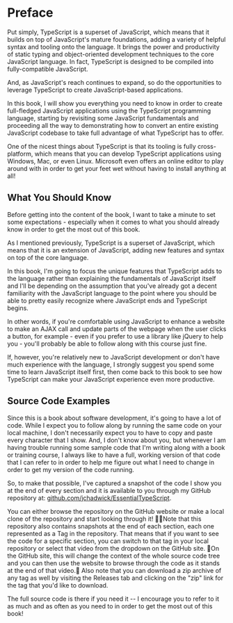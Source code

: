 # Preface

Put simply, TypeScript is a superset of JavaScript, which means that it builds on top of JavaScript's mature foundations, adding a variety of helpful syntax and tooling onto the language.  It brings the power and productivity of static typing and object-oriented development techniques to the core JavaScript language.  In fact, TypeScript is designed to be compiled into fully-compatible JavaScript.
 
And, as JavaScript's reach continues to expand, so do the opportunities to leverage TypeScript to create JavaScript-based applications.

In this book, I will show you everything you need to know in order to create full-fledged JavaScript applications using the TypeScript programming language, starting by revisiting some JavaScript fundamentals and proceeding all the way to demonstrating how to convert an entire existing JavaScript codebase to take full advantage of what TypeScript has to offer.

One of the nicest things about TypeScript is that its tooling is fully cross-platform, which means that you can develop TypeScript applications using Windows, Mac, or even Linux.  Microsoft even offers an online editor to play around with in order to get your feet wet without having to install anything at all!

## What You Should Know

Before getting into the content of the book, I want to take a minute to set some expectations - especially when it comes to what you should already know in order to get the most out of this book.

As I mentioned previously, TypeScript is a superset of JavaScript, which means that it is an extension of JavaScript, adding new features and syntax on top of the core language.  

In this book, I'm going to focus the unique features that TypeScript adds to the language rather than explaining the fundamentals of JavaScript itself and I'll be depending on the assumption that you've already got a decent familiarity with the JavaScript language to the point where you should be able to pretty easily recognize where JavaScript ends and TypeScript begins.

In other words, if you're comfortable using JavaScript to enhance a website to make an AJAX call and update parts of the webpage when the user clicks a button, for example - even if you prefer to use a library like jQuery to help you - you'll probably be able to follow along with this course just fine.

If, however, you're relatively new to JavaScript development or don't have much experience with the language, I strongly suggest you spend some time to learn JavaScript itself first, then come back to this book to see how TypeScript can make your JavaScript experience even more productive.


## Source Code Examples

Since this is a book about software development, it's going to have a lot of code.  While I expect you to follow along by running the same code on your local machine, I don't necessarily expect you to have to copy and paste every character that I show.  And, I don't know about you, but whenever I am having trouble running some sample code that I'm writing along with a book or training course, I always like to have a full, working version of that code that I can refer to in order to help me figure out what I need to change in order to get my version of the code running.

So, to make that possible, I've captured a snapshot of the code I show you at the end of every section and it is available to you through my GitHub repository at: [github.com/jchadwick/EssentialTypeScript](https://github.com/jchadwick/EssentialTypeScript).

You can either browse the repository on the GitHub website or make a local clone of the repository and start looking through it! Note that this repository also contains snapshots at the end of each section, each one represented as a Tag in the repository.  That means that if you want to see the code for a specific section, you can switch to that tag in your local repository or select that video from the dropdown on the GitHub site. On the GitHub site, this will change the context of the whole source code tree and you can then use the website to browse through the code as it stands at the end of that video.
Also note that you can download a zip archive of any tag as well by visiting the Releases tab and clicking on the "zip" link for the tag that you'd like to download.

The full source code is there if you need it -- I encourage you to refer to it as much and as often as you need to in order to get the most out of this book!
